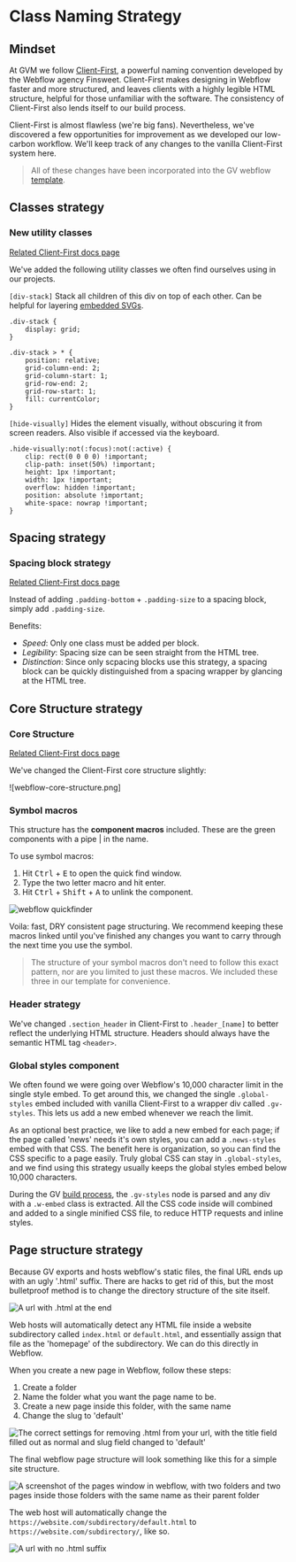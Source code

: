 # Class Naming Strategy

## Mindset

At GVM we follow [Client-First](https://finsweet.com/client-first), a powerful naming convention developed by the Webflow agency Finsweet. Client-First makes designing in Webflow faster and more structured, and leaves clients with a highly legible HTML structure, helpful for those unfamiliar with the software. The consistency of Client-First also lends itself to our build process. 

Client-First is almost flawless (we're big fans). Nevertheless, we've discovered a few opportunities for improvement as we developed our low-carbon workflow. We'll keep track of any changes to the vanilla Client-First system here.

> All of these changes have been incorporated into the GV webflow [template](https://preview.webflow.com/preview/gv-template?utm_medium=preview_link&utm_source=dashboard&utm_content=gv-template&preview=a7478f51e9f47fecf64f59752f832e30&workflow=preview).

## Classes strategy

### New utility classes

[Related Client-First docs page](https://www.finsweet.com/client-first/docs/utility-class-systems)

We've added the following utility classes we often find ourselves using in our projects.

`[div-stack]`
Stack all children of this div on top of each other. Can be helpful for layering [embedded SVGs](/vectors).

```
.div-stack {
	display: grid;
}

.div-stack > * {
	position: relative;
	grid-column-end: 2;
	grid-column-start: 1;
	grid-row-end: 2;
	grid-row-start: 1;
	fill: currentColor;
}
```

`[hide-visually]`
Hides the element visually, without obscuring it from screen readers. Also visible if accessed via the keyboard.

```
.hide-visually:not(:focus):not(:active) {
	clip: rect(0 0 0 0) !important;
	clip-path: inset(50%) !important;
	height: 1px !important;
	width: 1px !important;
	overflow: hidden !important;
	position: absolute !important;
	white-space: nowrap !important;
}
```

## Spacing strategy

### Spacing block strategy

[Related Client-First docs page](https://www.finsweet.com/client-first/docs/spacing-strategy/#spacing-block-strategy)

Instead of adding `.padding-bottom` + `.padding-size` to a spacing block, simply add `.padding-size`.

Benefits:

-   _Speed_: Only one class must be added per block.
-   _Legibility_: Spacing size can be seen straight from the HTML tree.
-   _Distinction_: Since only scpacing blocks use this strategy, a spacing block can be quickly distinguished from a spacing wrapper by glancing at the HTML tree.

## Core Structure strategy

### Core Structure

[Related Client-First docs page](https://www.finsweet.com/client-first/docs/core-structure-strategy)

We've changed the Client-First core structure slightly:

![webflow-core-structure.png]

### Symbol macros

This structure has the **component macros** included. These are the green components with a pipe | in the name.

To use symbol macros:

1. Hit <kbd>Ctrl</kbd> + <kbd>E</kbd> to open the quick find window.
2. Type the two letter macro and hit enter.
3. Hit <kbd>Ctrl</kbd> + <kbd>Shift</kbd> + <kbd>A</kbd> to unlink the component.

![webflow quickfinder](webflow-quick-finder.png)

Voila: fast, DRY consistent page structuring. We recommend keeping these macros linked until you've finished any changes you want to carry through the next time you use the symbol.

> The structure of your symbol macros don't need to follow this exact pattern, nor are you limited to just these macros. We included these three in our template for convenience.

### Header strategy

We've changed `.section_header` in Client-First to `.header_[name]` to better reflect the underlying HTML structure. Headers should always have the semantic HTML tag `<header>`.

### Global styles component

We often found we were going over Webflow's 10,000 character limit in the single style embed. To get around this, we changed the single `.global-styles` embed included with vanilla Client-First to a wrapper div called `.gv-styles`. This lets us add a new embed whenever we reach the limit.

As an optional best practice, we like to add a new embed for each page; if the page called 'news' needs it's own styles, you can add a `.news-styles` embed with that CSS. The benefit here is  organization, so you can find the CSS specific to a page easily. Truly global CSS can stay in `.global-styles`, and we find using this strategy usually keeps the global styles embed below 10,000 characters.

During the GV [build process](#), the `.gv-styles` node is parsed and any div with a `.w-embed` class is extracted. All the CSS code inside will combined and added to a single minified CSS file, to reduce HTTP requests and inline styles.

## Page structure strategy

Because GV exports and hosts webflow's static files, the final URL ends up with an ugly '.html' suffix. There are hacks to get rid of this, but the most bulletproof method is to change the directory structure of the site itself. 

![A url with .html at the end](wrong-URL.png)

Web hosts will automatically detect any HTML file inside a website subdirectory called `index.html` or `default.html`, and essentially assign that file as the 'homepage' of the subdirectory. We can do this directly in Webflow.

When you create a new page in Webflow, follow these steps:
1. Create a folder
2. Name the folder what you want the page name to be.
3. Create a new page inside this folder, with the same name
4. Change the slug to 'default'

![The correct settings for removing .html from your url, with the title field filled out as normal and slug field changed to 'default'](webflow-page-settings.png)

The final webflow page structure will look something like this for a simple site structure.

![A screenshot of the pages window in webflow, with two folders and two pages inside those folders with the same name as their parent folder](webflow-page-structure.png)

The web host will automatically change the `https://website.com/subdirectory/default.html` to `https://website.com/subdirectory/`, like so.

![A url with no .html suffix](right-URL.png)